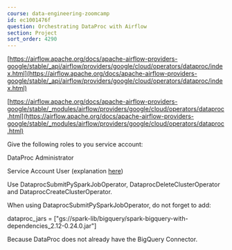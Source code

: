 ```yaml
---
course: data-engineering-zoomcamp
id: ec1001476f
question: Orchestrating DataProc with Airflow
section: Project
sort_order: 4290
---
```


[https://airflow.apache.org/docs/apache-airflow-providers-google/stable/_api/airflow/providers/google/cloud/operators/dataproc/index.html](https://airflow.apache.org/docs/apache-airflow-providers-google/stable/_api/airflow/providers/google/cloud/operators/dataproc/index.html)

[https://airflow.apache.org/docs/apache-airflow-providers-google/stable/_modules/airflow/providers/google/cloud/operators/dataproc.html](https://airflow.apache.org/docs/apache-airflow-providers-google/stable/_modules/airflow/providers/google/cloud/operators/dataproc.html)

Give the following roles to you service account:

DataProc Administrator

Service Account User (explanation [here](https://stackoverflow.com/questions/63941429/user-not-authorized-to-act-as-service-account-when-using-workload-identity))

Use DataprocSubmitPySparkJobOperator, DataprocDeleteClusterOperator and  DataprocCreateClusterOperator.

When using  DataprocSubmitPySparkJobOperator, do not forget to add:

dataproc_jars = ["gs://spark-lib/bigquery/spark-bigquery-with-dependencies_2.12-0.24.0.jar"]

Because DataProc does not already have the BigQuery Connector.


